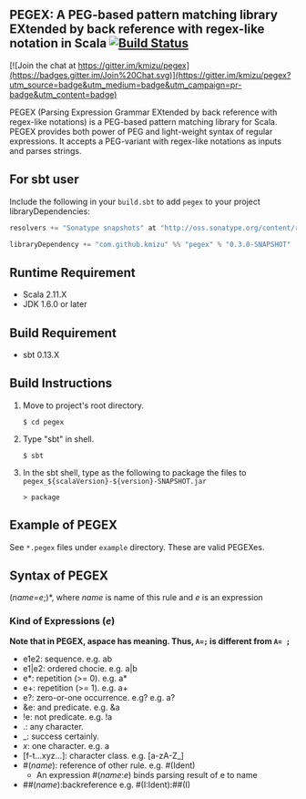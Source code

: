 ## PEGEX: A PEG-based pattern matching library EXtended by back reference with regex-like notation in Scala [![Build Status](https://travis-ci.org/kmizu/pegex.png?branch=master)](https://travis-ci.org/kmizu/pegex)

[![Join the chat at https://gitter.im/kmizu/pegex](https://badges.gitter.im/Join%20Chat.svg)](https://gitter.im/kmizu/pegex?utm_source=badge&utm_medium=badge&utm_campaign=pr-badge&utm_content=badge)

PEGEX (Parsing Expression Grammar EXtended by back reference with regex-like notations) is 
a PEG-based pattern matching  library for Scala.  PEGEX provides both power of PEG and 
light-weight syntax of regular expressions.  It accepts a PEG-variant with regex-like 
notations as inputs and parses strings.

## For sbt user

Include the following in your `build.sbt` to add `pegex` to your project libraryDependencies:

```scala
resolvers += "Sonatype snapshots" at "http://oss.sonatype.org/content/repositories/snapshots/"

libraryDependency += "com.github.kmizu" %% "pegex" % "0.3.0-SNAPSHOT"
```

## Runtime Requirement
* Scala 2.11.X
* JDK 1.6.0 or later

## Build Requirement
* sbt 0.13.X

## Build Instructions
1. Move to project's root directory.

   `$ cd pegex`
   
2. Type "sbt" in shell.

   `$ sbt`

3. In the sbt shell, type as the following to package the files to `pegex_${scalaVersion}-${version}-SNAPSHOT.jar`

   `> package`
   
## Example of PEGEX
See `*.pegex` files under `example` directory.  These are valid PEGEXes.

## Syntax of PEGEX
(*name*=*e*;)\*, where *name* is name of this rule and *e* is an expression

### Kind of Expressions (*e*)
**Note that in PEGEX, aspace has meaning. Thus, `A=;` is different from `A= ;`**
+ e1e2: sequence.  e.g. ab
+ e1|e2: ordered chocie.  e.g. a|b
+ e*: repetition (>= 0).  e.g. a*
+ e+: repetition (>= 1).  e.g. a+
+ e?: zero-or-one occurrence.  e.g? e.g. a?
+ &e: and predicate.  e.g. &a
+ !e:  not predicate. e.g. !a
+ .: any character.
+ _: success certainly.
+ *x*: one character.  e.g. a
+ [f-t...xyz...]: character class.  e.g. [a-zA-Z_]
+ \#(*name*):  reference of other rule.  e.g. #(Ident)
  + An expression #(*name*:*e*) binds parsing result of e to name
+ ##(*name*):backreference e.g. #(I:Ident):##(I)
